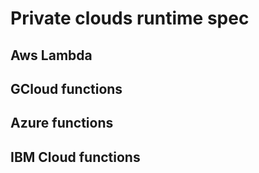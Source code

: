 # Private clouds runtime spec

## Aws Lambda

## GCloud functions

## Azure functions

## IBM Cloud functions